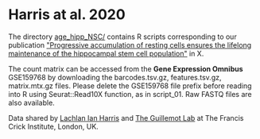 # Harris at al. 2020
The directory [age_hipp_NSC/](age_hipp_NSC/) contains R scripts corresponding to our publication ["Progressive accumulation of resting cells ensures the lifelong maintenance of the hippocampal stem cell population"](doi) in X.

The count matrix can be accessed from the **Gene Expression Omnibus** GSE159768 by downloading the barcodes.tsv.gz, features.tsv.gz, matrix.mtx.gz files. Please delete the GSE159768 file prefix before reading into R using Seurat::Read10X function, as in script_01. Raw FASTQ files are also available.

Data shared by [Lachlan Ian Harris](https://scholar.google.com/citations?user=LClbRoQAAAAJ&hl=en) and [The Guillemot Lab](https://www.crick.ac.uk/research/labs/francois-guillemot) at The Francis Crick Institute, London, UK.
